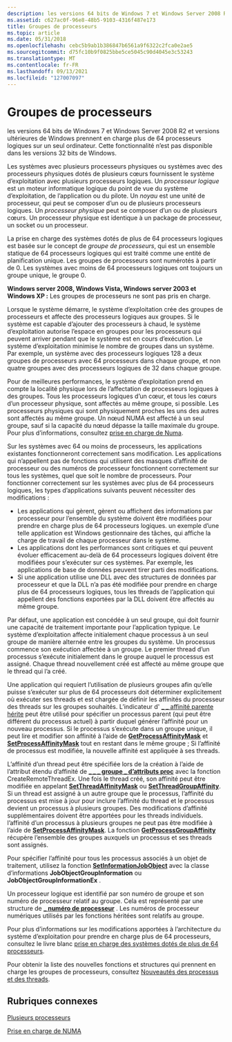 ```yaml
---
description: les versions 64 bits de Windows 7 et Windows Server 2008 R2 et versions ultérieures de Windows prennent en charge plus de 64 processeurs logiques sur un seul ordinateur. Cette fonctionnalité n’est pas disponible dans les versions 32 bits de Windows.
ms.assetid: c627ac0f-96e8-48b5-9103-4316f487e173
title: Groupes de processeurs
ms.topic: article
ms.date: 05/31/2018
ms.openlocfilehash: cebc5b9ab1b386847b6561a9f6322c2fca0e2ae5
ms.sourcegitcommit: d75fc10b9f0825bbe5ce5045c90d4045e3c53243
ms.translationtype: MT
ms.contentlocale: fr-FR
ms.lasthandoff: 09/13/2021
ms.locfileid: "127007097"
---
```

# <a name="processor-groups"></a>Groupes de processeurs

les versions 64 bits de Windows 7 et Windows Server 2008 R2 et versions ultérieures de Windows prennent en charge plus de 64 processeurs logiques sur un seul ordinateur. Cette fonctionnalité n’est pas disponible dans les versions 32 bits de Windows.

Les systèmes avec plusieurs processeurs physiques ou systèmes avec des processeurs physiques dotés de plusieurs cœurs fournissent le système d’exploitation avec plusieurs processeurs logiques. Un *processeur logique* est un moteur informatique logique du point de vue du système d’exploitation, de l’application ou du pilote. Un *noyau* est une unité de processeur, qui peut se composer d’un ou de plusieurs processeurs logiques. Un *processeur physique* peut se composer d’un ou de plusieurs cœurs. Un processeur physique est identique à un package de processeur, un socket ou un processeur.

La prise en charge des systèmes dotés de plus de 64 processeurs logiques est basée sur le concept de *groupe de processeurs*, qui est un ensemble statique de 64 processeurs logiques qui est traité comme une entité de planification unique. Les groupes de processeurs sont numérotés à partir de 0. Les systèmes avec moins de 64 processeurs logiques ont toujours un groupe unique, le groupe 0.

**Windows server 2008, Windows Vista, Windows server 2003 et Windows XP :** Les groupes de processeurs ne sont pas pris en charge.

Lorsque le système démarre, le système d’exploitation crée des groupes de processeurs et affecte des processeurs logiques aux groupes. Si le système est capable d’ajouter des processeurs à chaud, le système d’exploitation autorise l’espace en groupes pour les processeurs qui peuvent arriver pendant que le système est en cours d’exécution. Le système d’exploitation minimise le nombre de groupes dans un système. Par exemple, un système avec des processeurs logiques 128 a deux groupes de processeurs avec 64 processeurs dans chaque groupe, et non quatre groupes avec des processeurs logiques de 32 dans chaque groupe.

Pour de meilleures performances, le système d’exploitation prend en compte la localité physique lors de l’affectation de processeurs logiques à des groupes. Tous les processeurs logiques d’un cœur, et tous les cœurs d’un processeur physique, sont affectés au même groupe, si possible. Les processeurs physiques qui sont physiquement proches les uns des autres sont affectés au même groupe. Un nœud NUMA est affecté à un seul groupe, sauf si la capacité du nœud dépasse la taille maximale du groupe. Pour plus d’informations, consultez [prise en charge de Numa](numa-support.md).

Sur les systèmes avec 64 ou moins de processeurs, les applications existantes fonctionneront correctement sans modification. Les applications qui n’appellent pas de fonctions qui utilisent des masques d’affinité de processeur ou des numéros de processeur fonctionnent correctement sur tous les systèmes, quel que soit le nombre de processeurs. Pour fonctionner correctement sur les systèmes avec plus de 64 processeurs logiques, les types d’applications suivants peuvent nécessiter des modifications :

-   Les applications qui gèrent, gèrent ou affichent des informations par processeur pour l’ensemble du système doivent être modifiées pour prendre en charge plus de 64 processeurs logiques. un exemple d’une telle application est Windows gestionnaire des tâches, qui affiche la charge de travail de chaque processeur dans le système.
-   Les applications dont les performances sont critiques et qui peuvent évoluer efficacement au-delà de 64 processeurs logiques doivent être modifiées pour s’exécuter sur ces systèmes. Par exemple, les applications de base de données peuvent tirer parti des modifications.
-   Si une application utilise une DLL avec des structures de données par processeur et que la DLL n’a pas été modifiée pour prendre en charge plus de 64 processeurs logiques, tous les threads de l’application qui appellent des fonctions exportées par la DLL doivent être affectés au même groupe.

Par défaut, une application est concédée à un seul groupe, qui doit fournir une capacité de traitement importante pour l’application typique. Le système d’exploitation affecte initialement chaque processus à un seul groupe de manière alternée entre les groupes du système. Un processus commence son exécution affectée à un groupe. Le premier thread d’un processus s’exécute initialement dans le groupe auquel le processus est assigné. Chaque thread nouvellement créé est affecté au même groupe que le thread qui l’a créé.

Une application qui requiert l’utilisation de plusieurs groupes afin qu’elle puisse s’exécuter sur plus de 64 processeurs doit déterminer explicitement où exécuter ses threads et est chargée de définir les affinités du processeur des threads sur les groupes souhaités. L’indicateur d' [ \_ \_ affinité parente hérite](process-creation-flags.md) peut être utilisé pour spécifier un processus parent (qui peut être différent du processus actuel) à partir duquel générer l’affinité pour un nouveau processus. Si le processus s’exécute dans un groupe unique, il peut lire et modifier son affinité à l’aide de [**GetProcessAffinityMask**](/windows/desktop/api/WinBase/nf-winbase-getprocessaffinitymask) et [**SetProcessAffinityMask**](/windows/desktop/api/WinBase/nf-winbase-setprocessaffinitymask) tout en restant dans le même groupe ; Si l’affinité de processus est modifiée, la nouvelle affinité est appliquée à ses threads.

L’affinité d’un thread peut être spécifiée lors de la création à l’aide de l’attribut étendu d’affinité de [](/windows/win32/api/processthreadsapi/nf-processthreadsapi-createremotethreadex) [**\_ \_ \_ groupe \_ d’attributs proc**](/windows/win32/api/processthreadsapi/nf-processthreadsapi-updateprocthreadattribute) avec la fonction CreateRemoteThreadEx. Une fois le thread créé, son affinité peut être modifiée en appelant [**SetThreadAffinityMask**](/windows/desktop/api/WinBase/nf-winbase-setthreadaffinitymask) ou [**SetThreadGroupAffinity**](/windows/win32/api/processtopologyapi/nf-processtopologyapi-setthreadgroupaffinity). Si un thread est assigné à un autre groupe que le processus, l’affinité du processus est mise à jour pour inclure l’affinité du thread et le processus devient un processus à plusieurs groupes. Des modifications d’affinité supplémentaires doivent être apportées pour les threads individuels. l’affinité d’un processus à plusieurs groupes ne peut pas être modifiée à l’aide de [**SetProcessAffinityMask**](/windows/desktop/api/WinBase/nf-winbase-setprocessaffinitymask). La fonction [**GetProcessGroupAffinity**](/windows/win32/api/processtopologyapi/nf-processtopologyapi-getprocessgroupaffinity) récupère l’ensemble des groupes auxquels un processus et ses threads sont assignés.

Pour spécifier l’affinité pour tous les processus associés à un objet de traitement, utilisez la fonction [**SetInformationJobObject**](/windows/win32/api/jobapi2/nf-jobapi2-setinformationjobobject) avec la classe d’informations **JobObjectGroupInformation** ou **JobObjectGroupInformationEx** .

Un processeur logique est identifié par son numéro de groupe et son numéro de processeur relatif au groupe. Cela est représenté par une structure de [**\_ numéro de processeur**](/windows/desktop/api/WinNT/ns-winnt-processor_number) . Les numéros de processeur numériques utilisés par les fonctions héritées sont relatifs au groupe.

Pour plus d’informations sur les modifications apportées à l’architecture du système d’exploitation pour prendre en charge plus de 64 processeurs, consultez le livre blanc [prise en charge des systèmes dotés de plus de 64 processeurs](https://www.microsoft.com/whdc/system/Sysinternals/MoreThan64proc.mspx).

Pour obtenir la liste des nouvelles fonctions et structures qui prennent en charge les groupes de processeurs, consultez [Nouveautés des processus et des threads](what-s-new-in-processes-and-threads.md).

## <a name="related-topics"></a>Rubriques connexes

<dl> <dt>

[Plusieurs processeurs](multiple-processors.md)
</dt> <dt>

[Prise en charge de NUMA](numa-support.md)
</dt> </dl>

 

 
